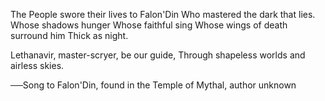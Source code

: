 The People swore their lives to Falon'Din
Who mastered the dark that lies.
Whose shadows hunger
Whose faithful sing
Whose wings of death surround him
Thick as night.

Lethanavir, master-scryer, be our guide,
Through shapeless worlds and airless skies.

──Song to Falon'Din, found in the Temple of Mythal, author unknown
